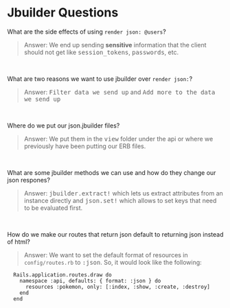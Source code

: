 # Jbuilder Questions

What are the side effects of using `render json: @users`?
>Answer: We end up sending **sensitive** information that the client should not get like <kbd>session_tokens</kbd>, <kbd>passwords</kbd>, etc. 

&nbsp;

What are two reasons we want to use jbuilder over `render json:`?
>Answer: <kbd>Filter data we send up</kbd> and <kbd>Add more to the data we send up</kbd>

&nbsp;

Where do we put our json.jbuilder files?
>Answer: We put them in the <kbd>view</kbd> folder under the api or where we previously have been putting our ERB files.

&nbsp;

What are some jbuilder methods we can use and how do they change our json respones?
>Answer: <kbd>jbuilder.extract!</kbd> which lets us extract attributes from an instance directly and <kbd>json.set!</kbd> which allows to set keys that need to be evaluated first. 

&nbsp;

How do we make our routes that return json default to returning json instead of html?
>Answer: We want to set the default format of resources in `config/routes.rb` to <kbd>:json</kbd>. So, it would look like the following:

      Rails.application.routes.draw do 
        namespace :api, defaults: { format: :json } do
          resources :pokemon, only: [:index, :show, :create, :destroy]
        end
      end